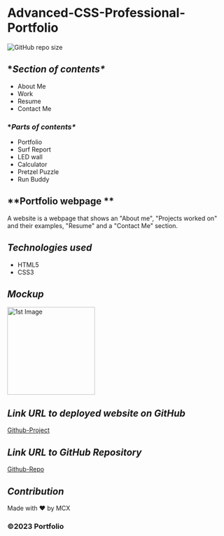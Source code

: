 # Advanced-CSS-Professional-Portfolio

![GitHub repo size](https://img.shields.io/github/repo-size/Mcnoor/Challenge2-BC)

## **Section of contents\**

- About Me
- Work
- Resume
- Contact Me

### **Parts of contents\**

- Portfolio
- Surf Report
- LED wall
- Calculator
- Pretzel Puzzle
- Run Buddy

## **Portfolio webpage **

A website is a webpage that shows an "About me", "Projects worked on" and their examples, "Resume" and a "Contact Me" section.

## **_Technologies used_**

- HTML5
- CSS3

## **_Mockup_**

<img width="200" alt=" 1st Image" src="https://raw.githubusercontent.com/MCXBootCampUMN/2-BootCamp-Advanced-CSS-Professional-Portfolio/main/img/CSS-Portfolio.png" widith="400px">



## **_Link URL to deployed website on GitHub_**
[Github-Project](https://mcxbootcampumn.github.io/2-BootCamp-Advanced-CSS-Professional-Portfolio/)

## **_Link URL to GitHub Repository_**

[Github-Repo](https://github.com/Mcnoor/Challenge2-BC.git)

## **_Contribution_**

Made with ❤️ by MCX

### ©️2023 Portfolio
